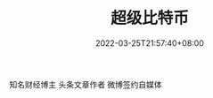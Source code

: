 ﻿---
weight: 
title: "超级比特币"
description: "知名财经博主 头条文章作者 微博签约自媒体"
date: 2022-03-25T21:57:40+08:00
lastmod: 2022-03-25T16:45:40+08:00
draft: false
authors: ["Metabd"]
featuredImage: "chaojibitebi.png"
link: ""
tags: ["微博","超级比特币"]
categories: ["navigation"]
navigation: ["微博"]
lightgallery: true
toc: true
pinned: false
recommend: false
recommend1: false
---
知名财经博主 头条文章作者 微博签约自媒体

